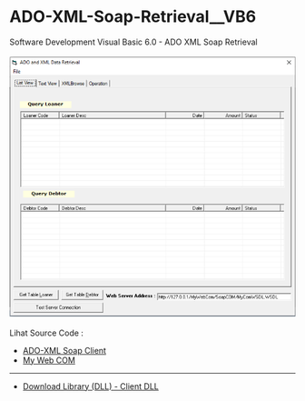 # ADO-XML-Soap-Retrieval__VB6
Software Development Visual Basic 6.0 - ADO XML Soap Retrieval <br><br>
<img src="https://github.com/RizkyKhapidsyah/ADO-XML-Soap-Retrieval__VB6/blob/main/_result/001.PNG"><br><br>
Lihat Source Code : <br>
- <a href="https://github.com/RizkyKhapidsyah/ADO-XML-Soap-Retrieval__VB6/tree/main/ADOXmlSoapClient">ADO-XML Soap Client</a><br>
- <a href="https://github.com/RizkyKhapidsyah/ADO-XML-Soap-Retrieval__VB6/tree/main/MyWebCOM">My Web COM</a><br>
---
- <a href="https://github.com/RizkyKhapidsyah/ADO-XML-Soap-Retrieval__VB6/tree/main/ClientDLL">Download Library (DLL) - Client DLL</a><br>
